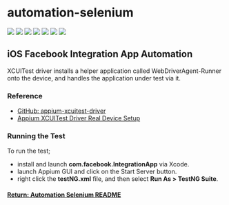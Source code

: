 # automation-selenium

[<img src="https://img.shields.io/badge/-Selenium-brightgreen">](https://www.selenium.dev/) [<img src="https://img.shields.io/badge/-Maven-orangered">](hhttps://maven.apache.org/) [<img src="https://img.shields.io/badge/-Eclipse_IDE-orange">](https://www.eclipse.org/) [<img src="https://img.shields.io/badge/-Java-darkred">](https://www.java.com/en/) [<img src="https://img.shields.io/badge/-TestNG-sandybrown">](https://testng.org/doc/index.html) [<img src="https://img.shields.io/badge/-Appium-blue">](https://appium.io/) [<img src="https://img.shields.io/badge/-iOS-grey">](https://developer.apple.com/)

## iOS Facebook Integration App Automation
XCUITest driver installs a helper application called WebDriverAgent-Runner onto the device, and handles the application under test via it.

### Reference
- [GitHub: appium-xcuitest-driver](https://github.com/appium/appium-xcuitest-driver)
- [Appium XCUITest Driver Real Device Setup](http://appium.io/docs/en/drivers/ios-xcuitest-real-devices/#appium-xcuitest-driver-real-device-setup)

### Running the Test
To run the test;
- install and launch __com.facebook.IntegrationApp__ via Xcode.
- launch Appium GUI and click on the Start Server button.
- right click the __testNG.xml__ file, and then select __Run As > TestNG Suite__.

#### [Return: Automation Selenium README](../README.md)